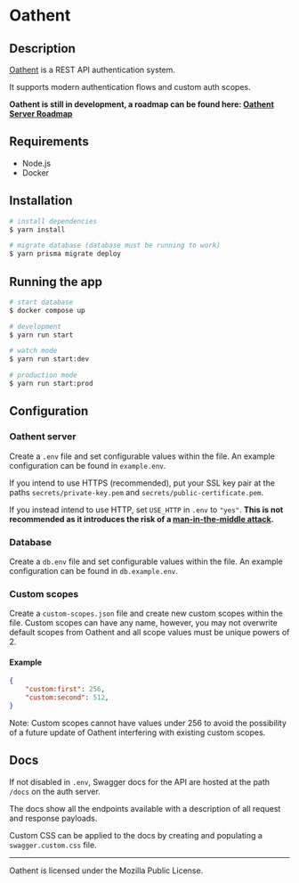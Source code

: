 # Oathent

## Description

[Oathent](https://github.com/Oathent) is a REST API authentication system.

It supports modern authentication flows and custom auth scopes.

**Oathent is still in development, a roadmap can be found here: [Oathent Server Roadmap](https://github.com/orgs/Oathent/projects/1/views/1)**

## Requirements
- Node.js
- Docker

## Installation

```bash
# install dependencies
$ yarn install

# migrate database (database must be running to work)
$ yarn prisma migrate deploy
```

## Running the app

```bash
# start database
$ docker compose up
```
```bash
# development
$ yarn run start

# watch mode
$ yarn run start:dev

# production mode
$ yarn run start:prod
```

## Configuration

### Oathent server
Create a `.env` file and set configurable values within the file. An example configuration can be found in `example.env`.

If you intend to use HTTPS (recommended), put your SSL key pair at the paths `secrets/private-key.pem` and `secrets/public-certificate.pem`.

If you instead intend to use HTTP, set `USE_HTTP` in `.env` to `"yes"`. **This is not recommended as it introduces the risk of a [man-in-the-middle attack](https://wikipedia.org/wiki/Man-in-the-middle_attack).**

### Database
Create a `db.env` file and set configurable values within the file. An example configuration can be found in `db.example.env`.

### Custom scopes
Create a `custom-scopes.json` file and create new custom scopes within the file. Custom scopes can have any name, however, you may not overwrite default scopes from Oathent and all scope values must be unique powers of 2.

#### Example
```json
{
    "custom:first": 256,
    "custom:second": 512,
}
```
Note: Custom scopes cannot have values under 256 to avoid the possibility of a future update of Oathent interfering with existing custom scopes.


## Docs

If not disabled in `.env`, Swagger docs for the API are hosted at the path `/docs` on the auth server.

The docs show all the endpoints available with a description of all request and response payloads.

Custom CSS can be applied to the docs by creating and populating a `swagger.custom.css` file.

----

Oathent is licensed under the Mozilla Public License.
